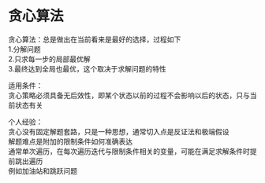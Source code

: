 # 贪心算法

贪心算法：总是做出在当前看来是最好的选择，过程如下  
1.分解问题  
2.只求每一步的局部最优解  
3.最终达到全局也最优，这个取决于求解问题的特性  

适用条件：  
贪心策略必须具备无后效性，即某个状态以前的过程不会影响以后的状态，只与当前状态有关

个人经验：  
贪心没有固定解题套路，只是一种思想，通常切入点是反证法和极端假设  
解题难点是附加的限制条件如何准确表达  
通常单次遍历，在每次遍历迭代与限制条件相关的变量，可能在满足求解条件时提前跳出遍历  
例如加油站和跳跃问题  